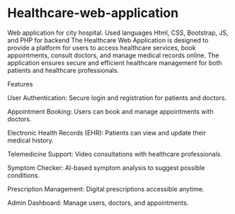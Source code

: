 # Healthcare-web-application
Web application for city hospital. Used languages Html, CSS, Bootstrap, JS, and PHP for backend 
The Healthcare Web Application is designed to provide a platform for users to access healthcare services, book appointments, consult doctors, and manage medical records online. The application ensures secure and efficient healthcare management for both patients and healthcare professionals.

Features

User Authentication: Secure login and registration for patients and doctors.

Appointment Booking: Users can book and manage appointments with doctors.

Electronic Health Records (EHR): Patients can view and update their medical history.

Telemedicine Support: Video consultations with healthcare professionals.

Symptom Checker: AI-based symptom analysis to suggest possible conditions.

Prescription Management: Digital prescriptions accessible anytime.

Admin Dashboard: Manage users, doctors, and appointments.

